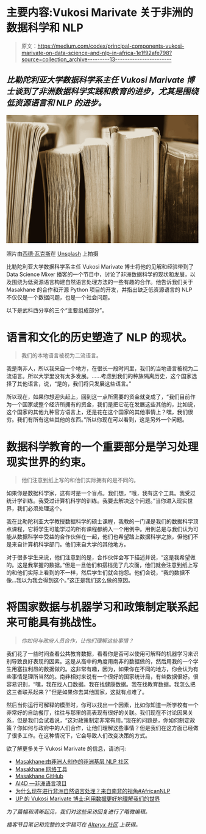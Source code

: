 # 主要内容:Vukosi Marivate 关于非洲的数据科学和 NLP

> 原文：<https://medium.com/codex/principal-components-vukosi-marivate-on-data-science-and-nlp-in-africa-1e1f92afe798?source=collection_archive---------13----------------------->

## *比勒陀利亚大学数据科学系主任 Vukosi Marivate 博士谈到了非洲数据科学实践和教育的进步，尤其是围绕低资源语言和 NLP 的进步。*

![](img/baf4efba0302fa3ea649f8bf89610f6a.png)

照片由[西德·瓦克斯](https://unsplash.com/@videmusart?utm_source=medium&utm_medium=referral)在 [Unsplash](https://unsplash.com?utm_source=medium&utm_medium=referral) 上拍摄

比勒陀利亚大学数据科学系主任 Vukosi Marivate 博士将他的见解和经验带到了 Data Science Mixer 播客的一个节目中，讨论了非洲数据科学的现状和发展，以及围绕为低资源语言构建自然语言处理方法的一些有趣的合作。他告诉我们关于 Masakhane 的合作和开源 Python 项目的开发，并指出缺乏低资源语言的 NLP 不仅仅是一个数据问题，也是一个社会问题。

以下是武科西分享的三个“主要组成部分”。

# 语言和文化的历史塑造了 NLP 的现状。

> 我们的本地语言被视为二流语言。

我是南非人，所以我来自一个地方，在很长一段时间里，我们的当地语言被视为二流语言。所以大学里没有太多发展。……考虑到我们的种族隔离历史，这个国家选择了其他语言，说，“是的，我们将只发展这些语言。”

所以现在，如果你想迎头赶上，回到这一点所需要的资金就变成了，“我们目前作为一个国家或整个经济所拥有的资金，我们是把它花在发展这些其他的，比如说，这个国家的其他九种官方语言上，还是花在这个国家的其他事情上？嘿，我们很穷。我们有所有这些其他的东西。”所以你现在可以看到，这是另外一个问题。

# **数据科学教育的一个重要部分是学习处理现实世界的约束。**

> 他们注意到纸上写的和他们实际拥有的是不同的。

如果你是数据科学家，这有时是一个盲点。我们想，“哦，我有这个工具。我受过统计学训练。我受过计算机科学的训练。我要去解决这个问题。”当你进入现实世界，我们必须处理这个。

我在比勒陀利亚大学教授数据科学的硕士课程，我教的一门课是我们的数据科学顶点课程，它将学生可能学过的所有课程都纳入一个用例中。用例总是与我们认为可能从数据科学中受益的合作伙伴在一起，他们也希望踏上数据科学之旅，但他们不是来自计算机科学部门。他们来自大学的其他地方。

对于很多学生来说，他们注意到的是，合作伙伴会写下描述并说，“这是我希望做的。这是我掌握的数据。”但是一旦他们和搭档见了几次面，他们就会注意到纸上写的和他们实际上看到的不一样，然后学生们就会抱怨。他们会说，“我的数据不像…我以为我会得到这个。”这正是我们这么做的原因。

# 将国家数据与机器学习和政策制定联系起来可能具有挑战性。

> *你如何与政府人员合作，让他们理解这些事情？*

我们花了一些时间查看公共教育数据，看看你是否可以使用可解释的机器学习来识别导致良好表现的因素。这是从高中的角度用南非的数据做的，然后用我的一个学生用塞拉利昂的数据做的。这非常有趣，因为，如果你在不同的地方，你会认为有些事情是理所当然的。南非相对来说有一个很好的国家统计局，有些数据很好。很容易识别，“嘿，我在找人口数据。我在找健康数据。我在找教育数据。我怎么把这三者联系起来？”但是如果你去其他国家，这就有点难了。

然后当你运行可解释的模型时，你可以找出一个因素，比如你知道一所学校有一个非常好的自助餐厅，往往与那里的高表现有很好的关联。我们现在不讨论因果关系，但是我们会试着说，“这对政策制定非常有用。”现在的问题是，你如何制定政策？你如何与政府中的人们合作，让他们理解这些事情？但是我们在这方面已经做了很多工作。在这种情况下，它会导致人们改变决策的方式。

欲了解更多关于 Vukosi Marivate 的信息，请访问:

*   [Masakhane:由非洲人创作的非洲基层 NLP 社区](https://www.masakhane.io/home)
*   [Masakhane 网络工具](http://translate.masakhane.io/)
*   [Masakhane GitHub](https://github.com/masakhane-io/masakhane-mt)
*   [AI4D —非洲语言项目](https://arxiv.org/pdf/2104.02516.pdf)
*   [为什么现在进行非洲自然语言处理？来自南非的视角#AfricanNLP](https://mistra.org.za/wp-content/uploads/2020/11/4IR-Working-Paper_Dr-Vukosi-Marivate_20201102.pdf)
*   [UP 的 Vukosi Marivate 博士:利用数据更好地理解我们的世界](https://www.up.ac.za/university-relations/news/post_2867189-ups-dr-vukosi-marivate-using-data-to-better-understand-our-world)

*为了篇幅和清晰起见，我们对这些采访回复进行了略微编辑。*

*播客节目笔记和完整的文字稿可在* [*Alteryx 社区*](https://community.alteryx.com/t5/Data-Science-Mixer/Shaping-the-future-of-data-science-and-NLP-in-Africa-Vukosi/ba-p/778266) *上获得。*